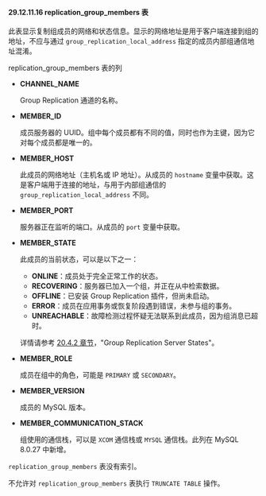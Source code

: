 #### 29.12.11.16 replication_group_members 表

此表显示复制组成员的网络和状态信息。显示的网络地址是用于客户端连接到组的地址，不应与通过 `group_replication_local_address` 指定的成员内部组通信地址混淆。

replication_group_members 表的列

- **CHANNEL_NAME**  

  Group Replication 通道的名称。

- **MEMBER_ID**  

  成员服务器的 UUID。组中每个成员都有不同的值，同时也作为主键，因为它对每个成员都是唯一的。

- **MEMBER_HOST**  

  此成员的网络地址（主机名或 IP 地址）。从成员的 `hostname` 变量中获取。这是客户端用于连接的地址，与用于内部组通信的 `group_replication_local_address` 不同。

- **MEMBER_PORT**  

  服务器正在监听的端口。从成员的 `port` 变量中获取。

- **MEMBER_STATE**  

  此成员的当前状态，可以是以下之一：
  - **ONLINE**：成员处于完全正常工作的状态。
  - **RECOVERING**：服务器已加入一个组，并正在从中检索数据。
  - **OFFLINE**：已安装 Group Replication 插件，但尚未启动。
  - **ERROR**：成员在应用事务或恢复阶段遇到错误，未参与组的事务。
  - **UNREACHABLE**：故障检测过程怀疑无法联系到此成员，因为组消息已超时。

  详情请参考 [20.4.2 章节](#20.4.2)，"Group Replication Server States"。

- **MEMBER_ROLE**  

  成员在组中的角色，可能是 `PRIMARY` 或 `SECONDARY`。

- **MEMBER_VERSION**  

  成员的 MySQL 版本。

- **MEMBER_COMMUNICATION_STACK**  

  组使用的通信栈，可以是 `XCOM` 通信栈或 `MYSQL` 通信栈。此列在 MySQL 8.0.27 中新增。

`replication_group_members` 表没有索引。

不允许对 `replication_group_members` 表执行 `TRUNCATE TABLE` 操作。